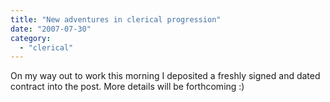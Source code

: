 ```yaml
---
title: "New adventures in clerical progression"
date: "2007-07-30"
category:
  - "clerical"
---
```


On my way out to work this morning I deposited a freshly signed and dated contract into the post. More details will be forthcoming :)

